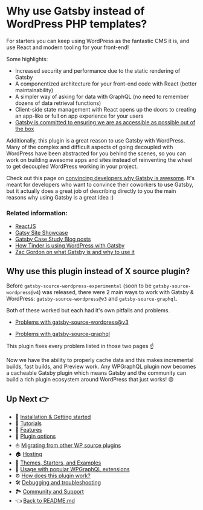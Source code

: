 # Why use Gatsby instead of WordPress PHP templates?

For starters you can keep using WordPress as the fantastic CMS it is, and use React and modern tooling for your front-end!

Some highlights:

- Increased security and performance due to the static rendering of Gatsby
- A componentized architecture for your front-end code with React (better maintainability)
- A simpler way of asking for data with GraphQL (no need to remember dozens of data retrieval functions)
- Client-side state management with React opens up the doors to creating an app-like or full on app experience for your users
- [Gatsby is committed to ensuring we are as accessible as possible out of the box](https://www.gatsbyjs.org/blog/2019-04-18-gatsby-commitment-to-accessibility/)



Additionally, this plugin is a great reason to use Gatsby with WordPress. Many of the complex and difficult aspects of going decoupled with WordPress have been abstracted for you behind the scenes, so you can work on building awesome apps and sites instead of reinventing the wheel to get decoupled WordPress working in your project.

Check out this page on [convincing developers why Gatsby is awesome](https://www.gatsbyjs.org/docs/winning-over-developers/#specific-benefits). It's meant for developers who want to convince their coworkers to use Gatsby, but it actually does a great job of describing directly to you the main reasons why using Gatsby is a great idea :)



### Related information:

- [ReactJS](https://reactjs.org/)
- [Gatsy Site Showcase](https://www.gatsbyjs.org/showcase/)
- [Gatsby Case Study Blog posts](https://www.gatsbyjs.org/blog/tags/case-studies/)
- [How Tinder is using WordPress with Gatsby](https://www.gatsbyjs.org/blog/2020-04-07-LA-2020-Boss/)
- [Zac Gordon on what Gatsby is and why to use it](https://www.youtube.com/watch?v=GuvAMcsoreI)



## Why use this plugin instead of X source plugin?

Before `gatsby-source-wordpress-experimental` (soon to be `gatsby-source-wordpress@v4`)  was released, there were 2 main ways to work with Gatsby & WordPress: `gatsby-source-wordpress@v3` and `gatsby-source-graphql`. 

Both of these worked but each had it's own pitfalls and problems.

- [Problems with gatsby-source-wordpress@v3](./problems-with-v3)

- [Problems with gatsby-source-graphql](./problems-with-gatsby-source-graphql)



This plugin fixes every problem listed in those two pages :point_up:

Now we have the ability to properly cache data and this makes incremental builds, fast builds, and Preview work. Any WPGraphQL plugin now becomes a cacheable Gatsby plugin which means Gatsby and the community can build a rich plugin ecosystem around WordPress that just works! :smile:



## Up Next :point_right:

- :runner: [Installation & Getting started](./getting-started.md)
- :school: [Tutorials](./tutorials/index.md)
- :feet: [Features](./features/index.md)
- :electric_plug: [Plugin options](./plugin-options.md)
- :boat: [Migrating from other WP source plugins](./migrating-from-other-wp-source-plugins.md)
- :house: [Hosting](./hosting.md)
- :athletic_shoe: [Themes, Starters, and Examples](./themes-starters-examples.md)
-  :medal_sports: [Usage with popular WPGraphQL extensions](./usage-with-popular-wp-graphql-extensions.md)
- :gear: [How does this plugin work?](./how-does-this-plugin-work.md)
- :hammer_and_wrench: [Debugging and troubleshooting](./debugging-and-troubleshooting.md)
- :national_park: [Community and Support](./community-and-support.md)
- :point_left: [Back to README.md](../README.md)


